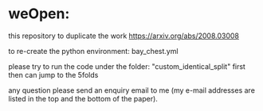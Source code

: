 # weOpen: 

this repository to duplicate the work https://arxiv.org/abs/2008.03008

to re-create the python environment: bay_chest.yml

please try to run the code under the folder: "custom_identical_split" first then can jump to the 5folds

any question please send an enquiry email to me (my e-mail addresses are listed in the top and the bottom of the paper).

